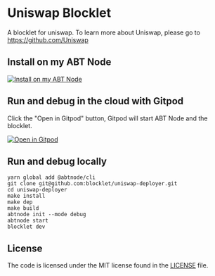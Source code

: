 # Uniswap Blocklet

A blocklet for uniswap. To learn more about Uniswap, please go to https://github.com/Uniswap

## Install on my ABT Node

[![Install on my ABT Node](https://raw.githubusercontent.com/blocklet/development-guide/main/assets/install_on_abtnode.svg)](https://install.arcblock.io/?action=blocklet-install&meta_url=https%3A%2F%2Fgithub.com%2Fblocklet%2Funiswap-deployer%2Freleases%2Fdownload%2F0.2.4%2Fblocklet.json)

## Run and debug in the cloud with Gitpod

Click the "Open in Gitpod" button, Gitpod will start ABT Node and the blocklet.

[![Open in Gitpod](https://gitpod.io/button/open-in-gitpod.svg)](https://gitpod.io/#https://github.com/blocklet/uniswap-deployer)

## Run and debug locally

```shell
yarn global add @abtnode/cli
git clone git@github.com:blocklet/uniswap-deployer.git
cd uniswap-deployer
make install
make dep
make build
abtnode init --mode debug
abtnode start
blocklet dev
```

## License

The code is licensed under the MIT license found in the
[LICENSE](LICENSE) file.
